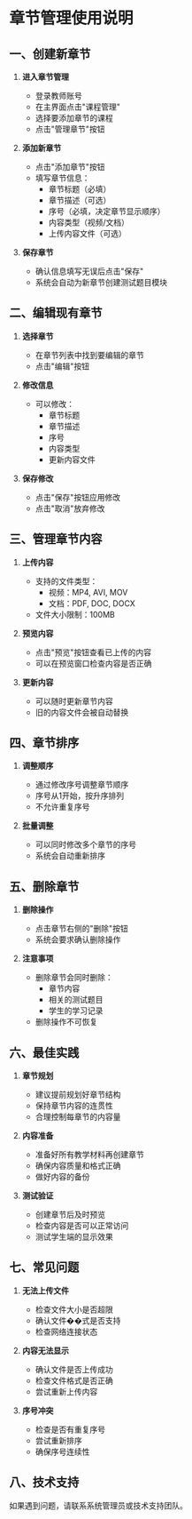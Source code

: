 # 章节管理使用说明

## 一、创建新章节

1. **进入章节管理**
   - 登录教师账号
   - 在主界面点击"课程管理"
   - 选择要添加章节的课程
   - 点击"管理章节"按钮

2. **添加新章节**
   - 点击"添加章节"按钮
   - 填写章节信息：
     * 章节标题（必填）
     * 章节描述（可选）
     * 序号（必填，决定章节显示顺序）
     * 内容类型（视频/文档）
     * 上传内容文件（可选）

3. **保存章节**
   - 确认信息填写无误后点击"保存"
   - 系统会自动为新章节创建测试题目模块

## 二、编辑现有章节

1. **选择章节**
   - 在章节列表中找到要编辑的章节
   - 点击"编辑"按钮

2. **修改信息**
   - 可以修改：
     * 章节标题
     * 章节描述
     * 序号
     * 内容类型
     * 更新内容文件

3. **保存修改**
   - 点击"保存"按钮应用修改
   - 点击"取消"放弃修改

## 三、管理章节内容

1. **上传内容**
   - 支持的文件类型：
     * 视频：MP4, AVI, MOV
     * 文档：PDF, DOC, DOCX
   - 文件大小限制：100MB

2. **预览内容**
   - 点击"预览"按钮查看已上传的内容
   - 可以在预览窗口检查内容是否正确

3. **更新内容**
   - 可以随时更新章节内容
   - 旧的内容文件会被自动替换

## 四、章节排序

1. **调整顺序**
   - 通过修改序号调整章节顺序
   - 序号从1开始，按升序排列
   - 不允许重复序号

2. **批量调整**
   - 可以同时修改多个章节的序号
   - 系统会自动重新排序

## 五、删除章节

1. **删除操作**
   - 点击章节右侧的"删除"按钮
   - 系统会要求确认删除操作

2. **注意事项**
   - 删除章节会同时删除：
     * 章节内容
     * 相关的测试题目
     * 学生的学习记录
   - 删除操作不可恢复

## 六、最佳实践

1. **章节规划**
   - 建议提前规划好章节结构
   - 保持章节内容的连贯性
   - 合理控制每章节的内容量

2. **内容准备**
   - 准备好所有教学材料再创建章节
   - 确保内容质量和格式正确
   - 做好内容的备份

3. **测试验证**
   - 创建章节后及时预览
   - 检查内容是否可以正常访问
   - 测试学生端的显示效果

## 七、常见问题

1. **无法上传文件**
   - 检查文件大小是否超限
   - 确认文件��式是否支持
   - 检查网络连接状态

2. **内容无法显示**
   - 确认文件是否上传成功
   - 检查文件格式是否正确
   - 尝试重新上传内容

3. **序号冲突**
   - 检查是否有重复序号
   - 尝试重新排序
   - 确保序号连续性

## 八、技术支持

如果遇到问题，请联系系统管理员或技术支持团队。 